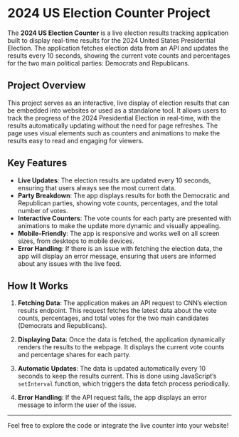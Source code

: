 # 2024 US Election Counter Project

The **2024 US Election Counter** is a live election results tracking application built to display real-time results for the 2024 United States Presidential Election. The application fetches election data from an API and updates the results every 10 seconds, showing the current vote counts and percentages for the two main political parties: Democrats and Republicans. 

## Project Overview

This project serves as an interactive, live display of election results that can be embedded into websites or used as a standalone tool. It allows users to track the progress of the 2024 Presidential Election in real-time, with the results automatically updating without the need for page refreshes. The page uses visual elements such as counters and animations to make the results easy to read and engaging for viewers.

## Key Features

- **Live Updates**: The election results are updated every 10 seconds, ensuring that users always see the most current data.
- **Party Breakdown**: The app displays results for both the Democratic and Republican parties, showing vote counts, percentages, and the total number of votes.
- **Interactive Counters**: The vote counts for each party are presented with animations to make the update more dynamic and visually appealing.
- **Mobile-Friendly**: The app is responsive and works well on all screen sizes, from desktops to mobile devices.
- **Error Handling**: If there is an issue with fetching the election data, the app will display an error message, ensuring that users are informed about any issues with the live feed.

## How It Works

1. **Fetching Data**: The application makes an API request to CNN’s election results endpoint. This request fetches the latest data about the vote counts, percentages, and total votes for the two main candidates (Democrats and Republicans).
   
2. **Displaying Data**: Once the data is fetched, the application dynamically renders the results to the webpage. It displays the current vote counts and percentage shares for each party.
   
3. **Automatic Updates**: The data is updated automatically every 10 seconds to keep the results current. This is done using JavaScript’s `setInterval` function, which triggers the data fetch process periodically.

4. **Error Handling**: If the API request fails, the app displays an error message to inform the user of the issue.

---

Feel free to explore the code or integrate the live counter into your website!
